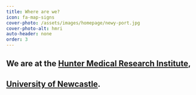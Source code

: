 ```yaml
---
title: Where are we?
icon: fa-map-signs
cover-photo: /assets/images/homepage/newy-port.jpg 
cover-photo-alt: hmri
auto-header: none
order: 3
---
```


## We are at the [Hunter Medical Research Institute](https://hmri.org.au/), 
## [University of Newcastle](https://www.newcastle.edu.au/).
